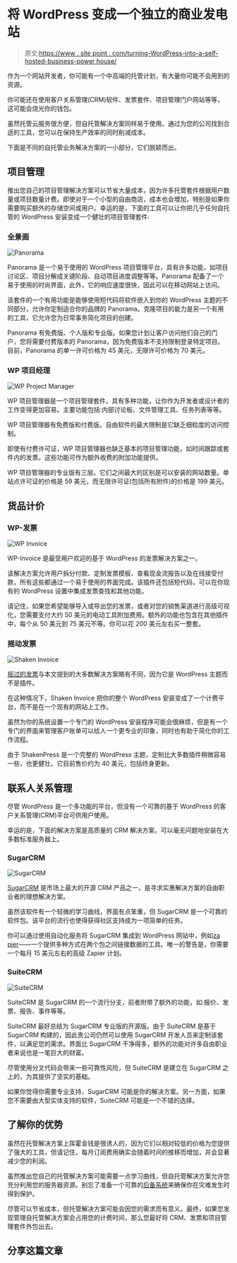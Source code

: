 # 将 WordPress 变成一个独立的商业发电站

> 原文:[https://www . site point . com/turning-WordPress-into-a-self-hosted-business-power house/](https://www.sitepoint.com/turning-wordpress-into-a-self-hosted-business-powerhouse/)

作为一个网站开发者，你可能有一个中高端的托管计划，有大量你可能不会用到的资源。

你可能还在使用客户关系管理(CRM)软件、发票套件、项目管理门户网站等等，这可能会烧光你的钱包。

虽然托管云服务很方便，但自托管解决方案同样易于使用。通过为您的公司找到合适的工具，您可以在保持生产效率的同时削减成本。

下面是不同的自托管业务解决方案的一小部分，它们脱颖而出。

## 项目管理

推出您自己的项目管理解决方案可以节省大量成本，因为许多托管套件根据用户数量或项目数量计费。即使对于一个小型的自由商店，成本也会增加，特别是如果你需要购买额外的存储空间或用户。幸运的是，下面的工具可以让你把几乎任何自托管的 WordPress 安装变成一个健壮的项目管理套件:

### 全景画

![Panorama](../Images/be3e830c58836ace3d3aa53d6fd7a719.png)

Panorama 是一个易于使用的 WordPress 项目管理平台，具有许多功能，如项目讨论区、项目分解成关键阶段、自动项目进度调整等等。Panorama 配备了一个易于使用的时尚界面，此外，它的响应速度很快，因此可以在移动网站上访问。

该套件的一个有用功能是能够使用短代码将软件嵌入到你的 WordPress 主题的不同部分，允许你定制适合你的品牌的 Panorama。克隆项目的能力是另一个有用的工具，它允许您为日常事务简化项目的创建。

Panorama 有免费版、个人版和专业版。如果您计划让客户访问他们自己的门户，您将需要付费版本的 Panorama，因为免费版本不支持限制登录特定项目。目前，Panorama 的单一许可价格为 45 美元，无限许可价格为 70 美元。

### WP 项目经理

![WP Project Manager](../Images/1f7d8169990fdb99967fcae0d4b9a5ee.png)

WP 项目管理器是一个项目管理套件，具有多种功能，让你作为开发者或设计者的工作变得更加容易。主要功能包括:内部讨论板、文件管理工具、任务列表等等。

WP 项目管理器有免费版和付费版。自由软件的最大限制是它缺乏细粒度的访问控制。

即使有付费许可证，WP 项目管理器也缺乏基本的项目管理功能，如时间跟踪或套件内的发票。这些功能可作为额外收费的附加功能提供。

WP 项目管理器的专业版有三层。它们之间最大的区别是可以安装的网站数量。单站点许可证的价格是 59 美元，而无限许可证(包括所有附件)的价格是 199 美元。

## 货品计价

### WP-发票

![WP Invoice](../Images/0f7730c7fea9b4a6c4b69c39749dcb01.png)

WP-Invoice 是最受用户欢迎的基于 WordPress 的发票解决方案之一。

该解决方案允许用户拆分付款、定制发票模板、查看现金流报告以及在线接受付款，所有这些都通过一个易于使用的界面完成。该插件还包括短代码，可以在你现有的 WordPress 设置中集成发票查找和其他功能。

请记住，如果您希望能够导入或导出您的发票，或者对您的销售渠道进行高级可视化，您需要支付大约 50 美元的电动工具附加费用。额外的功能也包含在其他插件中，每个从 50 美元到 75 美元不等。你可以花 200 美元左右买一整套。

### 摇动发票

![Shaken Invoice](../Images/907c15bd30684a6a1cc561e7153b5e0c.png)

[摇过的发票](http://shakenandstirredweb.com/theme/shaken-invoice)与本文提到的大多数解决方案略有不同，因为它是 WordPress 主题而不是插件。

在这种情况下，Shaken Invoice 把你的整个 WordPress 安装变成了一个计费平台，而不是在一个现有的网站上工作。

虽然为你的系统设置一个专门的 WordPress 安装程序可能会很麻烦，但是有一个专门的界面来管理客户账单可以给人一个更专业的印象，同时也有助于简化你的工作流程。

由于 ShakenPress 是一个完整的 WordPress 主题，定制比大多数插件稍微容易一些，也更健壮。它目前售价约为 40 美元，包括终身更新。

## 联系人关系管理

尽管 WordPress 是一个多功能的平台，但没有一个可靠的基于 WordPress 的客户关系管理(CRM)平台可供用户使用。

幸运的是，下面的解决方案是高质量的 CRM 解决方案，可以毫无问题地安装在大多数标准服务器上。

### SugarCRM

![SugarCRM](../Images/15bfbfdf7eb0c62c2e71f4b692f543a6.png)

[SugarCRM](http://www.sugarcrm.com/) 是市场上最大的开源 CRM 产品之一，是寻求实惠解决方案的自由职业者的理想解决方案。

虽然该软件有一个轻微的学习曲线，界面有点笨重，但 SugarCRM 是一个可靠的软件包。该平台的流行也使得获得社区支持成为一项简单的任务。

你可以通过使用自动化服务将 SugarCRM 集成到 WordPress 网站中，例如[za pier](https://zapier.com/zapbook/sugarcrm/)——一个提供多种方式在两个包之间链接数据的工具。唯一的警告是，你需要一个每月 15 美元左右的高级 Zapier 计划。

### SuiteCRM

![SuiteCRM](../Images/0c95f8a071e1d7a275be1c6bf169f4b2.png)

SuiteCRM 是 SugarCRM 的一个流行分支，前者附带了额外的功能，如:报价、发票、报告、事件等等。

SuiteCRM 最好总结为 SugarCRM 专业版的开源版。由于 SuiteCRM 是基于 SugarCRM 构建的，因此贵公司仍然可以使用 SugarCRM 开发人员来定制该套件，以满足您的需求。界面比 SugarCRM 干净得多，额外的功能对许多自由职业者来说也是一笔巨大的财富。

尽管使用分叉代码会带来一些可靠性风险，但 SuiteCRM 是建立在 SugarCRM 之上的，为其提供了坚实的基础。

如果你觉得你需要专业支持，SugarCRM 可能是你的解决方案。另一方面，如果您不需要由大型实体支持的软件，SuiteCRM 可能是一个不错的选择。

## 了解你的优势

虽然在托管解决方案上挥霍金钱是很诱人的，因为它们以相对较低的价格为您提供了强大的工具，但请记住，每月订阅费用确实会随着时间的推移而增加，并会显著减少您的利润。

虽然推出您自己的托管解决方案可能需要一点学习曲线，但自托管解决方案允许您充分利用您的服务器资源。别忘了准备一个可靠的[后备系统](https://www.sitepoint.com/effortless-website-backups-with-mover/)来确保你在灾难发生时得到保护。

尽管可以节省成本，但托管解决方案可能会因您的需求而有意义。最终，如果您发现管理自托管解决方案会占用您的计费时间，那么您最好将 CRM、发票和项目管理套件外包出去。

## 分享这篇文章